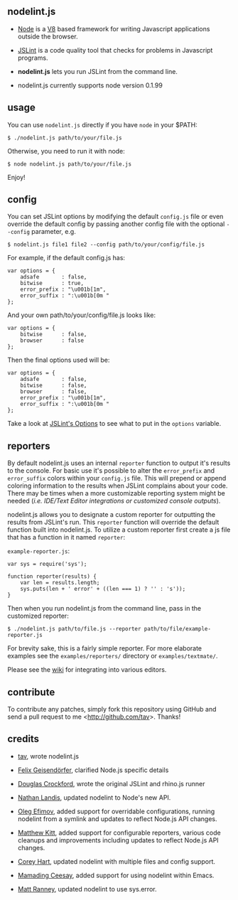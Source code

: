 nodelint.js
-----------

- [Node] is a [V8] based framework for writing Javascript applications outside
  the browser.

- [JSLint] is a code quality tool that checks for problems in Javascript programs.

- **nodelint.js** lets you run JSLint from the command line.

- nodelint.js currently supports node version 0.1.99

[Node]: http://nodejs.org/
[V8]: http://code.google.com/p/v8/
[JSLint]: http://www.jslint.com/lint.html



usage
-----

You can use `nodelint.js` directly if you have `node` in your $PATH:

    $ ./nodelint.js path/to/your/file.js

Otherwise, you need to run it with node:

    $ node nodelint.js path/to/your/file.js

Enjoy!


config
------

You can set JSLint options by modifying the default `config.js` file or even
override the default config by passing another config file with the optional
`--config` parameter, e.g.

    $ nodelint.js file1 file2 --config path/to/your/config/file.js

For example, if the default config.js has:

    var options = {
        adsafe       : false,
        bitwise      : true,
        error_prefix : "\u001b[1m",
        error_suffix : ":\u001b[0m "
    };

And your own path/to/your/config/file.js looks like:

    var options = {
        bitwise      : false,
        browser      : false
    };

Then the final options used will be:

    var options = {
        adsafe       : false,
        bitwise      : false,
        browser      : false,
        error_prefix : "\u001b[1m",
        error_suffix : ":\u001b[0m "
    };

Take a look at [JSLint's Options] to see what to put in the `options` variable.


reporters
---------

By default nodelint.js uses an internal `reporter` function to output it's results to the console. For basic use it's possible to alter the `error_prefix` and `error_suffix` colors within your `config.js` file. This will prepend or append coloring information to the results when JSLint complains about your code. There may be times when a more customizable reporting system might be needed (*i.e. IDE/Text Editor integrations or customized console outputs*). 

nodelint.js allows you to designate a custom reporter for outputting the results from JSLint's run. This `reporter` function will override the default function built into nodelint.js. To utilize a custom reporter first create a js file that has a function in it named `reporter`:

`example-reporter.js`:

    var sys = require('sys');

    function reporter(results) {
        var len = results.length;
        sys.puts(len + ' error' + ((len === 1) ? '' : 's'));
    }

Then when you run nodelint.js from the command line, pass in the customized reporter:

`$ ./nodelint.js path/to/file.js --reporter path/to/file/example-reporter.js`

For brevity sake, this is a fairly simple reporter. For more elaborate examples see the `examples/reporters/` directory or `examples/textmate/`.

Please see the [wiki][wiki] for integrating into various editors.

contribute
----------

To contribute any patches, simply fork this repository using GitHub and send a
pull request to me <<http://github.com/tav>>. Thanks!


credits
-------

- [tav], wrote nodelint.js

- [Felix Geisendörfer][felixge], clarified Node.js specific details

- [Douglas Crockford], wrote the original JSLint and rhino.js runner

- [Nathan Landis][my8bird], updated nodelint to Node's new API.

- [Oleg Efimov][Sannis], added support for overridable configurations, running
  nodelint from a symlink and updates to reflect Node.js API changes.

- [Matthew Kitt][mkitt], added support for configurable reporters, various code
  cleanups and improvements including updates to reflect Node.js API changes.

- [Corey Hart], updated nodelint with multiple files and config support.

- [Mamading Ceesay][evangineer], added support for using nodelint within Emacs.

- [Matt Ranney][mranney], updated nodelint to use sys.error.

[tav]: http://tav.espians.com
[felixge]: http://debuggable.com
[Douglas Crockford]: http://www.crockford.com
[my8bird]: http://github.com/my8bird
[Sannis]: http://github.com/Sannis
[mkitt]: http://github.com/mkitt
[Corey Hart]: http://www.codenothing.com
[evangineer]: http://github.com/evangineer
[mranney]: http://github.com/mranney

[JSLINT's Options]: http://www.jslint.com/lint.html#options
[wiki]: http://wiki.github.com/tav/nodelint.js/

